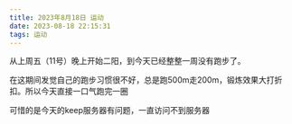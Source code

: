 ```yaml
---
title: 2023年8月18日 运动
date: 2023-08-18 22:15:31
tags: 运动
---
```


<link rel="stylesheet" href="/../css/images.css">

从上周五（11号）晚上开始二阳，到今天已经整整一周没有跑步了。

在这期间发觉自己的跑步习惯很不好，总是跑500m走200m，锻炼效果大打折扣。所以今天直接一口气跑完一圈

可惜的是今天的keep服务器有问题，一直访问不到服务器
